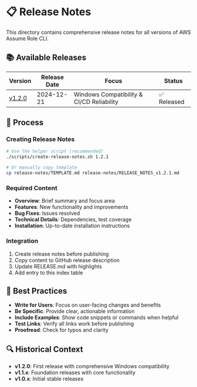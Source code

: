 # 📋 Release Notes

This directory contains comprehensive release notes for all versions of AWS Assume Role CLI.

## 📚 Available Releases

| Version | Release Date | Focus | Status |
|---------|--------------|-------|--------|
| [v1.2.0](RELEASE_NOTES_v1.2.0.md) | 2024-12-21 | Windows Compatibility & CI/CD Reliability | ✅ Released |

## 📝 Process

### Creating Release Notes

```bash
# Use the helper script (recommended)
./scripts/create-release-notes.sh 1.2.1

# Or manually copy template
cp release-notes/TEMPLATE.md release-notes/RELEASE_NOTES_v1.2.1.md
```

### Required Content
- **Overview**: Brief summary and focus area
- **Features**: New functionality and improvements  
- **Bug Fixes**: Issues resolved
- **Technical Details**: Dependencies, test coverage
- **Installation**: Up-to-date installation instructions

### Integration
1. Create release notes before publishing
2. Copy content to GitHub release description  
3. Update RELEASE.md with highlights
4. Add entry to this index table

## 🎯 Best Practices

- **Write for Users**: Focus on user-facing changes and benefits
- **Be Specific**: Provide clear, actionable information
- **Include Examples**: Show code snippets or commands when helpful
- **Test Links**: Verify all links work before publishing
- **Proofread**: Check for typos and clarity

## 🔍 Historical Context

- **v1.2.0**: First release with comprehensive Windows compatibility
- **v1.1.x**: Foundation releases with core functionality
- **v1.0.x**: Initial stable releases 